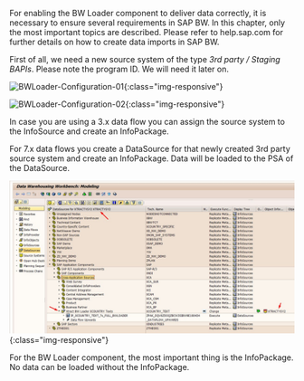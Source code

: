 For enabling the BW Loader component to deliver data correctly, it is necessary to ensure several requirements in SAP BW. In this chapter, only the most important topics are described. Please refer to help.sap.com for further details on how to create data imports in SAP BW.

First of all, we need a new source system of the type *3rd party / Staging BAPIs*. Please note the program ID. We will need it later on.

![BWLoader-Configuration-01](/img/content/BWLoader-Configuration-01.png){:class="img-responsive"}

![BWLoader-Configuration-02](/img/content/BWLoader-Configuration-02.png){:class="img-responsive"}

In case you are using a 3.x data flow you can assign the source system to the InfoSource and create an InfoPackage.

For 7.x data flows you create a DataSource for that newly created 3rd party source system and create an InfoPackage.
Data will be loaded to the PSA of the DataSource.

![XIS_BWLoader_7.x_DS](/img/content/XIS_BWLoader_7.x_DS.png){:class="img-responsive"}

For the BW Loader component, the most important thing is the InfoPackage. No data can be loaded without the InfoPackage.